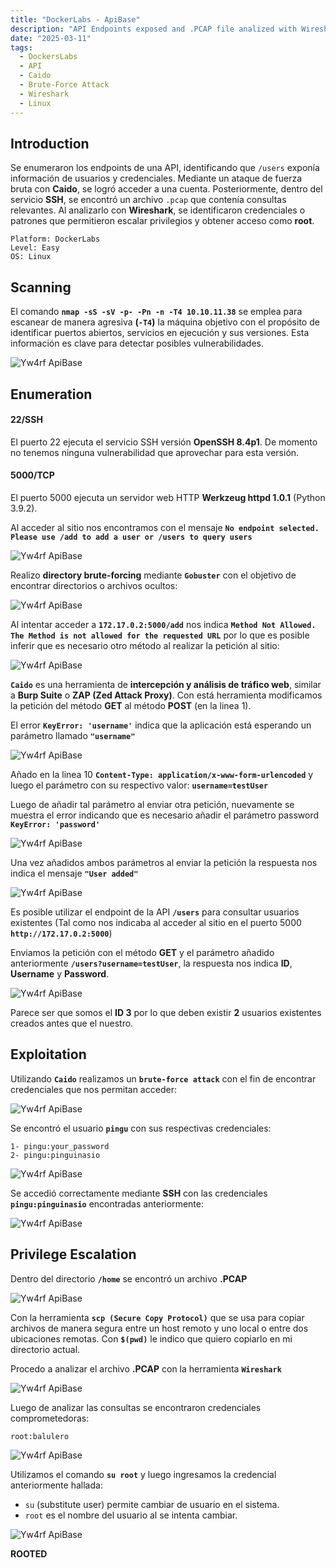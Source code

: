 ```yaml
---
title: "DockerLabs - ApiBase"
description: "API Endpoints exposed and .PCAP file analized with Wireshark"
date: "2025-03-11"
tags:
  - DockersLabs
  - API
  - Caido 
  - Brute-Force Attack
  - Wireshark
  - Linux
---
```


## Introduction

Se enumeraron los endpoints de una API, identificando que `/users` exponía información de usuarios y credenciales. Mediante un ataque de fuerza bruta con **Caido**, se logró acceder a una cuenta. Posteriormente, dentro del servicio **SSH**, se encontró un archivo `.pcap` que contenía consultas relevantes. Al analizarlo con **Wireshark**, se identificaron credenciales o patrones que permitieron escalar privilegios y obtener acceso como **root**.

~~~
Platform: DockerLabs
Level: Easy
OS: Linux
~~~

## Scanning

El comando **`nmap -sS -sV -p- -Pn -n -T4 10.10.11.38`** se emplea para escanear de manera agresiva **(`-T4`)** la máquina objetivo con el propósito de identificar puertos abiertos, servicios en ejecución y sus versiones. Esta información es clave para detectar posibles vulnerabilidades.

![Yw4rf ApiBase](apibase-1.png)

## Enumeration

#### 22/SSH
El puerto 22 ejecuta el servicio SSH versión **OpenSSH 8.4p1**. De momento no tenemos ninguna vulnerabilidad que aprovechar para esta versión.

#### 5000/TCP
El puerto 5000 ejecuta un servidor web HTTP **Werkzeug httpd 1.0.1** (Python 3.9.2). 

Al acceder al sitio nos encontramos con el mensaje **`No endpoint selected. Please use /add to add a user or /users to query users`** 

![Yw4rf ApiBase](apibase-2.png)

Realizo **directory brute-forcing** mediante **`Gobuster`** con el objetivo de encontrar directorios o archivos ocultos:

![Yw4rf ApiBase](apibase-3.png)

Al intentar acceder a **`172.17.0.2:5000/add`** nos indica **`Method Not Allowed. The Method is not allowed for the requested URL`** por lo que es posible inferir que es necesario otro método al realizar la petición al sitio:

![Yw4rf ApiBase](apibase-4.png)

**`Caido`** es una herramienta de **intercepción y análisis de tráfico web**, similar a **Burp Suite** o **ZAP (Zed Attack Proxy)**. Con está herramienta modificamos la petición del método **GET** al método **POST** (en la linea 1).

El error **`KeyError: 'username'`** indica que la aplicación está esperando un parámetro llamado **`"username"`**

![Yw4rf ApiBase](apibase-5.png)

Añado en la linea 10 **`Content-Type: application/x-www-form-urlencoded`** y luego el parámetro con su respectivo valor: **`username=testUser`**

Luego de añadir tal parámetro al enviar otra petición, nuevamente se muestra el error indicando que es necesario añadir el parámetro password **`KeyError: 'password'`**

![Yw4rf ApiBase](apibase-6.png)

Una vez añadidos ambos parámetros al enviar la petición la respuesta nos indica el mensaje **`"User added"`** 

![Yw4rf ApiBase](apibase-7.png)

Es posible utilizar el endpoint de la API **`/users`** para consultar usuarios existentes (Tal como nos indicaba al acceder al sitio en el puerto 5000 **`http://172.17.0.2:5000`**)

Enviamos la petición con el método **GET** y el parámetro añadido anteriormente **`/users?username=testUser`**, la respuesta nos indica **ID**, **Username** y **Password**. 

![Yw4rf ApiBase](apibase-8.png)

Parece ser que somos el **ID 3** por lo que deben existir **2** usuarios existentes creados antes que el nuestro.

## Exploitation

Utilizando **`Caido`** realizamos un **`brute-force attack`** con el fin de encontrar credenciales que nos permitan acceder:  

![Yw4rf ApiBase](apibase-9.png)

Se encontró el usuario **`pingu`** con sus respectivas credenciales:

~~~
1- pingu:your_password
2- pingu:pinguinasio
~~~

![Yw4rf ApiBase](apibase-10.png)

Se accedió correctamente mediante **SSH** con las credenciales **`pingu:pinguinasio`** encontradas anteriormente:  

![Yw4rf ApiBase](apibase-11.png)

## Privilege Escalation

Dentro del directorio **`/home`** se encontró un archivo **.PCAP** 

![Yw4rf ApiBase](apibase-12.png)

Con la herramienta **`scp (Secure Copy Protocol)`** que se usa para copiar archivos de manera segura entre un host remoto y uno local o entre dos ubicaciones remotas. Con **`$(pwd)`** le indico que quiero copiarlo en mi directorio actual.

Procedo a analizar el archivo **.PCAP** con la herramienta **`Wireshark`** 

![Yw4rf ApiBase](apibase-13.png)

Luego de analizar las consultas se encontraron credenciales comprometedoras:

~~~
root:balulero
~~~

![Yw4rf ApiBase](apibase-14.png)

Utilizamos el comando **`su root`** y luego ingresamos la credencial anteriormente hallada:

- `su` (substitute user) permite cambiar de usuario en el sistema.
- `root` es el nombre del usuario al se intenta cambiar.

![Yw4rf ApiBase](apibase-15.png)

**ROOTED**
